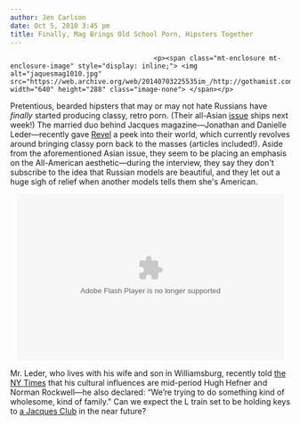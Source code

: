 ```yaml
---
author: Jen Carlson
date: Oct 5, 2010 3:45 pm
title: Finally, Mag Brings Old School Porn, Hipsters Together
---
```


	
										<p><span class="mt-enclosure mt-enclosure-image" style="display: inline;"> <img alt="jaquesmag1010.jpg" src="https://web.archive.org/web/20140703225535im_/http://gothamist.com/attachments/arts_jen/jaquesmag1010.jpg" width="640" height="288" class="image-none"> </span></p>

<p>Pretentious, bearded hipsters that may or may not hate Russians have <em>finally</em> started producing classy, retro porn. (Their all-Asian <a href="https://web.archive.org/web/20140703225535/http://jacquesmag.blogspot.com/">issue</a> ships next week!) The married duo behind Jacques magazine&#x2014;Jonathan and Danielle Leder&#x2014;recently gave <a href="https://web.archive.org/web/20140703225535/http://www.revelinnewyork.com/videos/jacques-magazine">Revel</a> a peek into their world, which currently revolves around bringing classy porn back to the masses (articles included!). Aside from the aforementioned Asian issue, they seem to be placing an emphasis on the All-American aesthetic&#x2014;during the interview, they say they don&apos;t subscribe to the idea that Russian models are beautiful, and they let out a huge sigh of relief when another models tells them she&apos;s American.</p>

<center><embed src="https://web.archive.org/web/20140703225535oe_/http://blip.tv/play/AYKAg0wC" type="application/x-shockwave-flash" width="480" height="299" allowscriptaccess="always" allowfullscreen="true"></center>

<p>Mr. Leder, who lives with his wife and son in Williamsburg, recently told <a href="https://web.archive.org/web/20140703225535/http://www.nytimes.com/2010/10/03/fashion/03porn.html?_r=1">the NY Times</a> that his cultural influences are mid-period Hugh Hefner and Norman Rockwell&#x2014;he also declared: &#x201C;We&#x2019;re trying to do something kind of wholesome, kind of family.&quot; Can we expect the L train set to be holding keys to <a href="https://web.archive.org/web/20140703225535/http://eater.com/archives/2010/09/27/the-new-york-playboy-club-on-mad-men.php">a Jacques Club</a> in the near future? </p>					
										
									
				